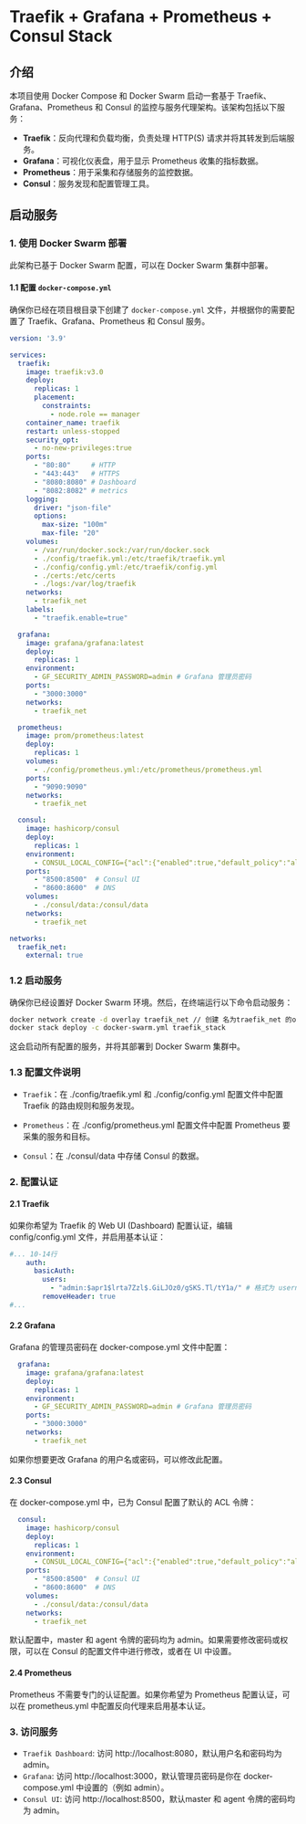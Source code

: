 # Traefik + Grafana + Prometheus + Consul Stack

## 介绍

本项目使用 Docker Compose 和 Docker Swarm 启动一套基于 Traefik、Grafana、Prometheus 和 Consul 的监控与服务代理架构。该架构包括以下服务：

- **Traefik**：反向代理和负载均衡，负责处理 HTTP(S) 请求并将其转发到后端服务。
- **Grafana**：可视化仪表盘，用于显示 Prometheus 收集的指标数据。
- **Prometheus**：用于采集和存储服务的监控数据。
- **Consul**：服务发现和配置管理工具。

## 启动服务

### 1. 使用 Docker Swarm 部署

此架构已基于 Docker Swarm 配置，可以在 Docker Swarm 集群中部署。

#### 1.1 配置 `docker-compose.yml`

确保你已经在项目根目录下创建了 `docker-compose.yml` 文件，并根据你的需要配置了 Traefik、Grafana、Prometheus 和 Consul 服务。

```yaml
version: '3.9'

services:
  traefik:
    image: traefik:v3.0
    deploy:
      replicas: 1
      placement:
        constraints:
          - node.role == manager
    container_name: traefik
    restart: unless-stopped
    security_opt:
      - no-new-privileges:true
    ports:
      - "80:80"     # HTTP
      - "443:443"   # HTTPS
      - "8080:8080" # Dashboard
      - "8082:8082" # metrics
    logging:
      driver: "json-file"
      options:
        max-size: "100m"
        max-file: "20"
    volumes:
      - /var/run/docker.sock:/var/run/docker.sock
      - ./config/traefik.yml:/etc/traefik/traefik.yml
      - ./config/config.yml:/etc/traefik/config.yml
      - ./certs:/etc/certs
      - ./logs:/var/log/traefik
    networks:
      - traefik_net
    labels:
      - "traefik.enable=true"

  grafana:
    image: grafana/grafana:latest
    deploy:
      replicas: 1
    environment:
      - GF_SECURITY_ADMIN_PASSWORD=admin # Grafana 管理员密码
    ports:
      - "3000:3000"
    networks:
      - traefik_net

  prometheus:
    image: prom/prometheus:latest
    deploy:
      replicas: 1
    volumes:
      - ./config/prometheus.yml:/etc/prometheus/prometheus.yml
    ports:
      - "9090:9090"
    networks:
      - traefik_net

  consul:
    image: hashicorp/consul
    deploy:
      replicas: 1
    environment:
      - CONSUL_LOCAL_CONFIG={"acl":{"enabled":true,"default_policy":"allow","enable_token_persistence":true,"tokens":{"master":"admin","agent":"admin"}}}
    ports:
      - "8500:8500"  # Consul UI
      - "8600:8600"  # DNS
    volumes:
      - ./consul/data:/consul/data
    networks:
      - traefik_net

networks:
  traefik_net:
    external: true
```

### 1.2 启动服务

确保你已经设置好 Docker Swarm 环境。然后，在终端运行以下命令启动服务：

```bash
docker network create -d overlay traefik_net // 创建 名为traefik_net 的overlay 网络
docker stack deploy -c docker-swarm.yml traefik_stack
```
这会启动所有配置的服务，并将其部署到 Docker Swarm 集群中。

### 1.3 配置文件说明

- `Traefik`：在 ./config/traefik.yml 和 ./config/config.yml 配置文件中配置 Traefik 的路由规则和服务发现。

- `Prometheus`：在 ./config/prometheus.yml 配置文件中配置 Prometheus 要采集的服务和目标。

- `Consul`：在 ./consul/data 中存储 Consul 的数据。

### 2. 配置认证

#### 2.1 Traefik

如果你希望为 Traefik 的 Web UI (Dashboard) 配置认证，编辑 config/config.yml 文件，并启用基本认证：

```yaml
#... 10-14行
    auth:
      basicAuth:
        users:
          - "admin:$apr1$lrta7Zzl$.GiLJOz0/gSKS.Tl/tY1a/" # 格式为 username:password 用 htpasswd 生成加密的密码 示例：htpasswd -nb admin password
        removeHeader: true
#...
```

#### 2.2 Grafana

Grafana 的管理员密码在 docker-compose.yml 文件中配置：

```yaml
  grafana:
    image: grafana/grafana:latest
    deploy:
      replicas: 1
    environment:
      - GF_SECURITY_ADMIN_PASSWORD=admin # Grafana 管理员密码
    ports:
      - "3000:3000"
    networks:
      - traefik_net
```
如果你想要更改 Grafana 的用户名或密码，可以修改此配置。

#### 2.3 Consul

在 docker-compose.yml 中，已为 Consul 配置了默认的 ACL 令牌：

```yaml
  consul:
    image: hashicorp/consul
    deploy:
      replicas: 1
    environment:
      - CONSUL_LOCAL_CONFIG={"acl":{"enabled":true,"default_policy":"allow","enable_token_persistence":true,"tokens":{"master":"admin","agent":"admin"}}}
    ports:
      - "8500:8500"  # Consul UI
      - "8600:8600"  # DNS
    volumes:
      - ./consul/data:/consul/data
    networks:
      - traefik_net
```
默认配置中，master 和 agent 令牌的密码均为 admin。如果需要修改密码或权限，可以在 Consul 的配置文件中进行修改，或者在 UI 中设置。

#### 2.4 Prometheus   
Prometheus 不需要专门的认证配置。如果你希望为 Prometheus 配置认证，可以在 prometheus.yml 中配置反向代理来启用基本认证。

### 3. 访问服务
- `Traefik Dashboard`: 访问 http://localhost:8080，默认用户名和密码均为 admin。
- `Grafana`: 访问 http://localhost:3000，默认管理员密码是你在 docker-compose.yml 中设置的（例如 admin）。
- `Consul UI`: 访问 http://localhost:8500，默认master 和 agent 令牌的密码均为 admin。